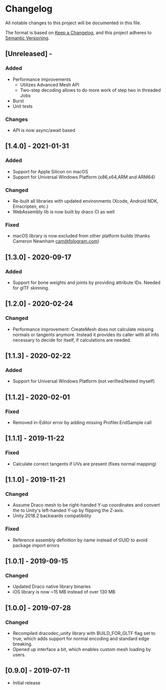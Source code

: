 # Changelog
All notable changes to this project will be documented in this file.

The format is based on [Keep a Changelog](https://keepachangelog.com/en/1.0.0/),
and this project adheres to [Semantic Versioning](https://semver.org/spec/v2.0.0.html).

## [Unreleased] -
### Added
- Performance improvements
  - Utilizes Advanced Mesh API
  - Two-step decoding allows to do more work of step two in threaded Jobs
- Burst
- Unit tests
### Changes
- API is now async/await based

## [1.4.0] - 2021-01-31
### Added
- Support for Apple Silicon on macOS
- Support for Universal Windows Platform (x86,x64,ARM and ARM64)
### Changed
- Re-built all libraries with updated environments (Xcode, Android NDK, Emscripten, etc.)
- WebAssembly lib is now built by draco CI as well
### Fixed
- macOS library is now excluded from other platform builds (thanks Cameron Newnham <cam@fologram.com>)

## [1.3.0] - 2020-09-17
### Added
- Support for bone weights and joints by providing attribute IDs. Needed for glTF skinning.

## [1.2.0] - 2020-02-24
### Changed
- Performance improvement: CreateMesh does not calculate missing normals or tangents anymore. Instead it provides its caller with all info necessary to decide for itself, if calculations are needed.

## [1.1.3] - 2020-02-22
### Added
- Support for Universal Windows Platform (not verified/tested myself)

## [1.1.2] - 2020-02-01
### Fixed
- Removed in-Editor error by adding missing Profiler.EndSample call

## [1.1.1] - 2019-11-22
### Fixed
- Calculate correct tangents if UVs are present (fixes normal mapping)

## [1.1.0] - 2019-11-21
### Changed
- Assume Draco mesh to be right-handed Y-up coordinates and convert the to Unity's left-handed Y-up by flipping the Z-axis.
- Unity 2018.2 backwards compatibility
### Fixed
- Reference assembly definition by name instead of GUID to avoid package import errors

## [1.0.1] - 2019-09-15
### Changed
- Updated Draco native library binaries
- iOS library is now ~15 MB instead of over 130 MB

## [1.0.0] - 2019-07-28
### Changed
- Recompiled dracodec_unity library with BUILD_FOR_GLTF flag set to true, which adds support for normal encoding and standard edge breaking.
- Opened up interface a bit, which enables custom mesh loading by users.

## [0.9.0] - 2019-07-11
- Initial release
